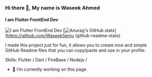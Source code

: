 ### Hi there 👋, My name is Waseek Ahmed
#### I am Flutter FrontEnd Dev
![I am Flutter FrontEnd Dev](https://arturssmirnovs.github.io/github-profile-readme-generator/images/banner.png)
[![Anurag's GitHub stats](https://github-readme-stats.vercel.app/api?username=WaseekSenju
)](https://github.com/WaseekSenju
/github-readme-stats)

I made this project just for fun, it allows you to create nice and simple GitHub Readme files that you can copy/paste and use in your profile.

Skills: Flutter / Dart / FireBase / Nodejs /

- 🔭 I’m currently working on this page. 




